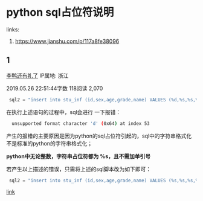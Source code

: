 

# python sql占位符说明

links:

1. <https://www.jianshu.com/p/117a8fe38096>



## 1

 [李鸭还有礼了](https://www.jianshu.com/u/f2ecfe559bf2) IP属地: 浙江

2019.05.26 22:51:44字数 118阅读 2,070

```python
 sql2 = "insert into stu_inf (id,sex,age,grade,name) VALUES (%d,%s,%s,%s,%s) "  #执行插入数据语句
```

在执行上述语句的过程中，sql会进行 一下报错：

```bash
  unsupported format character 'd' (0x64) at index 53
```

产生的报错的主要原因是因为python的sql占位符引起的，sql中的字符串格式化不是标准的python的字符串格式化；

**python中无论整数，字符串占位符都为 %s，且不需加单引号**

若产生以上描述的错误，只需将上述的sql脚本改为如下即可：

```python
 sql2 = "insert into stu_inf (id,sex,age,grade,name) VALUES (%s,%s,%s,%s,%s) "  #正确脚本，只需将原先int型“%d”占位符改为“%s”即可
```

[link](https://www.jianshu.com/p/117a8fe38096)